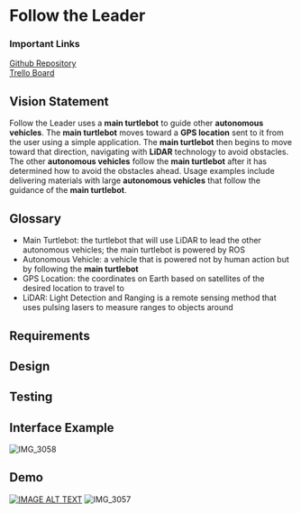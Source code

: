 # Follow the Leader

### Important Links
[Github Repository](https://github.com/SAREC-Lab/CAR-BLUE3/tree/main) <br />
[Trello Board](https://trello.com/b/wCxuc2UZ/main-project) <br />

## Vision Statement
Follow the Leader uses a **main turtlebot** to guide other **autonomous vehicles**. The **main turtlebot** moves toward a **GPS location** sent to it from the user using a simple application. The **main turtlebot** then begins to move toward that direction, navigating with **LiDAR** technology to avoid obstacles. The other **autonomous vehicles** follow the **main turtlebot** after it has determined how to avoid the obstacles ahead. Usage examples include delivering materials with large **autonomous vehicles** that follow the guidance of the **main turtlebot**.

## Glossary
- Main Turtlebot: the turtlebot that will use LiDAR to lead the other
  autonomous vehicles; the main turtlebot is powered by ROS
- Autonomous Vehicle: a vehicle that is powered not by human action but by
  following the **main turtlebot**
- GPS Location: the coordinates on Earth based on satellites of the desired
  location to travel to 
- LiDAR: Light Detection and Ranging is a remote sensing method that uses
  pulsing lasers to measure ranges to objects around

## Requirements

## Design

## Testing

## Interface Example
![IMG_3058](https://user-images.githubusercontent.com/78926321/145498040-2b8227b3-a391-4e31-9249-aef3a8b236d3.jpg)

## Demo
[![IMAGE ALT TEXT](http://img.youtube.com/vi/yrDb6ASoK2Y/0.jpg)](https://youtu.be/yrDb6ASoK2Y "Demo")
![IMG_3057](https://user-images.githubusercontent.com/78926321/145498103-fb40add2-ff4c-49fe-be2d-07391b3d0129.jpeg)
